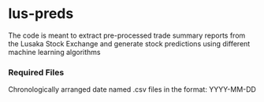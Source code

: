 # lus-preds

The code is meant to extract pre-processed trade summary reports from the Lusaka Stock Exchange and generate stock predictions using different machine learning algorithms

### Required Files
Chronologically arranged date named .csv files in the format: YYYY-MM-DD
